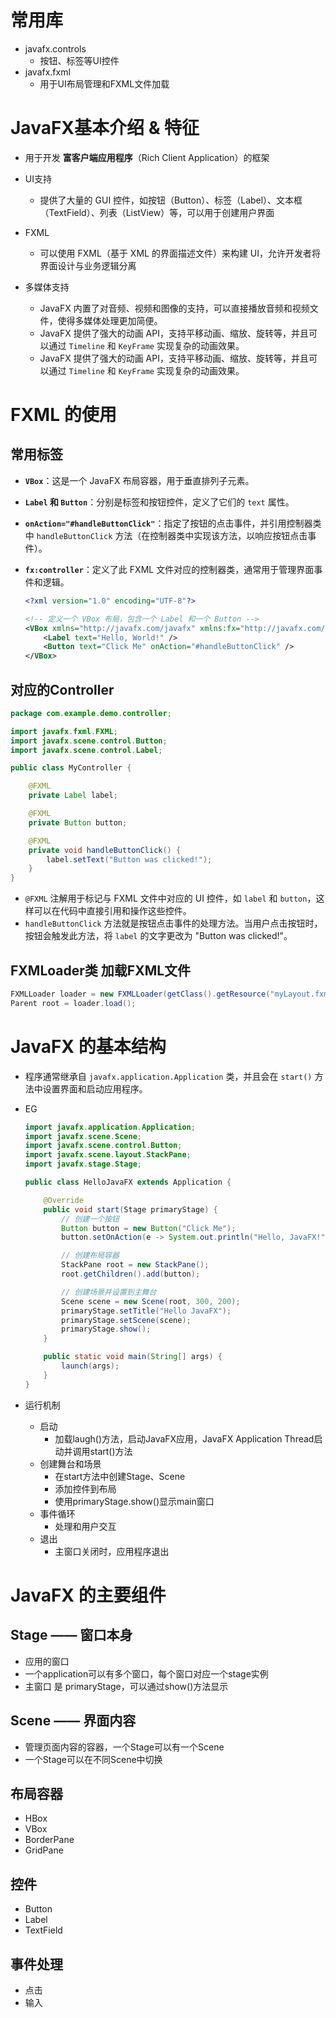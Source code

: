 # 常用库

- javafx.controls
  - 按钮、标签等UI控件
- javafx.fxml
  - 用于UI布局管理和FXML文件加载

# JavaFX基本介绍 & 特征

- 用于开发 **富客户端应用程序**（Rich Client Application）的框架
- UI支持
  - 提供了大量的 GUI 控件，如按钮（Button）、标签（Label）、文本框（TextField）、列表（ListView）等，可以用于创建用户界面

- FXML
  - 可以使用 FXML（基于 XML 的界面描述文件）来构建 UI，允许开发者将界面设计与业务逻辑分离
- 多媒体支持
  - JavaFX 内置了对音频、视频和图像的支持，可以直接播放音频和视频文件，使得多媒体处理更加简便。
  - JavaFX 提供了强大的动画 API，支持平移动画、缩放、旋转等，并且可以通过 `Timeline` 和 `KeyFrame` 实现复杂的动画效果。
  - JavaFX 提供了强大的动画 API，支持平移动画、缩放、旋转等，并且可以通过 `Timeline` 和 `KeyFrame` 实现复杂的动画效果。

# FXML 的使用

## 常用标签

- **`VBox`**：这是一个 JavaFX 布局容器，用于垂直排列子元素。

- **`Label` 和 `Button`**：分别是标签和按钮控件，定义了它们的 `text` 属性。

- **`onAction="#handleButtonClick"`**：指定了按钮的点击事件，并引用控制器类中 `handleButtonClick` 方法（在控制器类中实现该方法，以响应按钮点击事件）。

- **`fx:controller`**：定义了此 FXML 文件对应的控制器类，通常用于管理界面事件和逻辑。

  ```xml
  <?xml version="1.0" encoding="UTF-8"?>
  
  <!-- 定义一个 VBox 布局，包含一个 Label 和一个 Button -->
  <VBox xmlns="http://javafx.com/javafx" xmlns:fx="http://javafx.com/fxml" fx:controller="com.example.demo.controller.MyController">
      <Label text="Hello, World!" />
      <Button text="Click Me" onAction="#handleButtonClick" />
  </VBox>
  ```

## 对应的Controller

```java
package com.example.demo.controller;

import javafx.fxml.FXML;
import javafx.scene.control.Button;
import javafx.scene.control.Label;

public class MyController {

    @FXML
    private Label label;

    @FXML
    private Button button;

    @FXML
    private void handleButtonClick() {
        label.setText("Button was clicked!");
    }
}

```

- `@FXML` 注解用于标记与 FXML 文件中对应的 UI 控件，如 `label` 和 `button`，这样可以在代码中直接引用和操作这些控件。
- `handleButtonClick` 方法就是按钮点击事件的处理方法。当用户点击按钮时，按钮会触发此方法，将 `label` 的文字更改为 "Button was clicked!"。

## FXMLoader类 加载FXML文件

```java
FXMLLoader loader = new FXMLLoader(getClass().getResource("myLayout.fxml"));
Parent root = loader.load();
```

# JavaFX 的基本结构

- 程序通常继承自 `javafx.application.Application` 类，并且会在 `start()` 方法中设置界面和启动应用程序。

- EG

  ```java
  import javafx.application.Application;
  import javafx.scene.Scene;
  import javafx.scene.control.Button;
  import javafx.scene.layout.StackPane;
  import javafx.stage.Stage;
  
  public class HelloJavaFX extends Application {
  
      @Override
      public void start(Stage primaryStage) {
          // 创建一个按钮
          Button button = new Button("Click Me");
          button.setOnAction(e -> System.out.println("Hello, JavaFX!"));
  
          // 创建布局容器
          StackPane root = new StackPane();
          root.getChildren().add(button);
  
          // 创建场景并设置到主舞台
          Scene scene = new Scene(root, 300, 200);
          primaryStage.setTitle("Hello JavaFX");
          primaryStage.setScene(scene);
          primaryStage.show();
      }
  
      public static void main(String[] args) {
          launch(args);
      }
  }
  
  ```

- 运行机制

  - 启动
    - 加载laugh()方法，启动JavaFX应用，JavaFX Application Thread启动并调用start()方法
  - 创建舞台和场景
    - 在start方法中创建Stage、Scene
    - 添加控件到布局
    - 使用primaryStage.show()显示main窗口
  - 事件循环
    - 处理和用户交互
  - 退出
    - 主窗口关闭时，应用程序退出

# JavaFX 的主要组件

## Stage —— 窗口本身

- 应用的窗口
- 一个application可以有多个窗口，每个窗口对应一个stage实例
- 主窗口 是 primaryStage，可以通过show()方法显示

## Scene —— 界面内容

- 管理页面内容的容器，一个Stage可以有一个Scene
- 一个Stage可以在不同Scene中切换

## 布局容器

- HBox
- VBox
- BorderPane
- GridPane

## 控件

- Button
- Label
- TextField

## 事件处理

- 点击
- 输入
